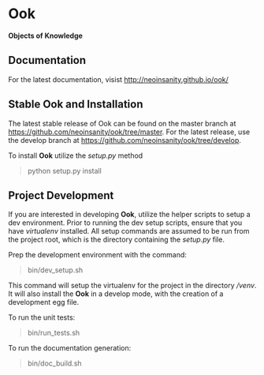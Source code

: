 Ook
====

**Objects of Knowledge**

Documentation
--------------

For the latest documentation, visist http://neoinsanity.github.io/ook/

Stable Ook and Installation
----------------------------

The latest stable release of Ook can be found on the master branch at
https://github.com/neoinsanity/ook/tree/master. For the latest release, use the develop branch at
https://github.com/neoinsanity/ook/tree/develop.

To install **Ook** utilize the *setup.py* method

  > python setup.py install

Project Development
--------------------

If you are interested in developing **Ook**, utilize the helper scripts to setup a dev
environment. Prior to running the dev setup scripts, ensure that you have *virtualenv* installed.
 All setup commands are assumed to be run from the project root,
 which is the directory containing the *setup.py* file.

Prep the development environment with the command:

  > bin/dev_setup.sh

This command will setup the virtualenv for the project in the directory */venv*. It will also
install the **Ook** in a develop mode, with the creation of a development egg file.

To run the unit tests:

  > bin/run_tests.sh

To run the documentation generation:

  > bin/doc_build.sh

